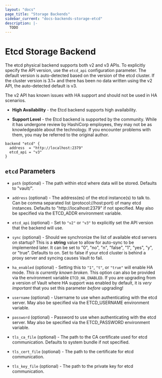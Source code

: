 ```yaml
---
layout: "docs"
page_title: "Storage Backends"
sidebar_current: "docs-backends-storage-etcd"
description: |-
  TODO
---
```


# Etcd Storage Backend

The etcd physical backend supports both v2 and v3 APIs. To explicitly specify
the API version, use the `etcd_api` configuration parameter. The default version
is auto-detected based on the version of the etcd cluster. If the cluster
version is 3.1+ and there has been no data written using the v2 API, the
auto-detected default is v3.

The v2 API has known issues with HA support and should not be used in HA
scenarios.

- **High Availability** - the Etcd backend supports high availability.

- **Support Level** - the Etcd backend is supported by the community. While it
  has undergone review by HashiCorp employees, they may not be as knowledgeable
  about the technology. If you encounter problems with them, you may be referred
  to the original author.

```hcl
backend "etcd" {
  address  = "http://localhost:2379"
  etcd_api = "v3"
}
```

## `etcd` Parameters

- `path` (optional) - The path within etcd where data will be stored.
  Defaults to "vault/".

- `address` (optional) - The address(es) of the etcd instance(s) to talk to.
  Can be comma separated list (protocol://host:port) of many etcd instances.
  Defaults to "http://localhost:2379" if not specified. May also be specified
  via the ETCD_ADDR environment variable.

- `etcd_api` (optional) - Set to `"v2"` or `"v3"` to explicitly set the API
  version that the backend will use.

- `sync` (optional) - Should we synchronize the list of available etcd
  servers on startup?  This is a **string** value to allow for auto-sync to
  be implemented later. It can be set to "0", "no", "n", "false", "1", "yes",
  "y", or "true".  Defaults to on.  Set to false if your etcd cluster is
  behind a proxy server and syncing causes Vault to fail.

- `ha_enabled` (optional) - Setting this to `"1"`, `"t"`, or `"true"` will
  enable HA mode. _This is currently *known broken*._ This option can also be
  provided via the environment variable `ETCD_HA_ENABLED`. If you are
  upgrading from a version of Vault where HA support was enabled by default,
  it is _very important_ that you set this parameter _before_ upgrading!

- `username` (optional) - Username to use when authenticating with the etcd
  server.  May also be specified via the ETCD_USERNAME environment variable.

- `password` (optional) - Password to use when authenticating with the etcd
  server.  May also be specified via the ETCD_PASSWORD environment variable.

- `tls_ca_file` (optional) - The path to the CA certificate used for etcd
  communication.  Defaults to system bundle if not specified.

- `tls_cert_file` (optional) - The path to the certificate for etcd
  communication.

- `tls_key_file` (optional) - The path to the private key for etcd
  communication.
